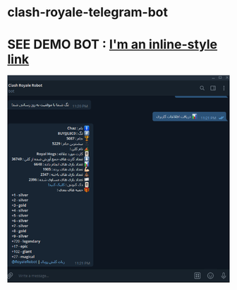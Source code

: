 # clash-royale-telegram-bot
# SEE DEMO BOT : [I'm an inline-style link](https://t.me/royalerobot)
![alt text](https://github.com/erfaansabouri/clash-royale-telegram-bot/blob/master/Untitled.png)
